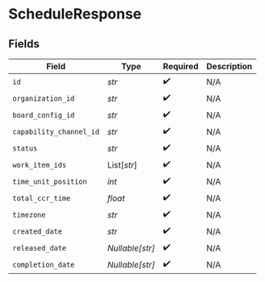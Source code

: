 # ScheduleResponse


## Fields

| Field                   | Type                    | Required                | Description             |
| ----------------------- | ----------------------- | ----------------------- | ----------------------- |
| `id`                    | *str*                   | :heavy_check_mark:      | N/A                     |
| `organization_id`       | *str*                   | :heavy_check_mark:      | N/A                     |
| `board_config_id`       | *str*                   | :heavy_check_mark:      | N/A                     |
| `capability_channel_id` | *str*                   | :heavy_check_mark:      | N/A                     |
| `status`                | *str*                   | :heavy_check_mark:      | N/A                     |
| `work_item_ids`         | List[*str*]             | :heavy_check_mark:      | N/A                     |
| `time_unit_position`    | *int*                   | :heavy_check_mark:      | N/A                     |
| `total_ccr_time`        | *float*                 | :heavy_check_mark:      | N/A                     |
| `timezone`              | *str*                   | :heavy_check_mark:      | N/A                     |
| `created_date`          | *str*                   | :heavy_check_mark:      | N/A                     |
| `released_date`         | *Nullable[str]*         | :heavy_check_mark:      | N/A                     |
| `completion_date`       | *Nullable[str]*         | :heavy_check_mark:      | N/A                     |